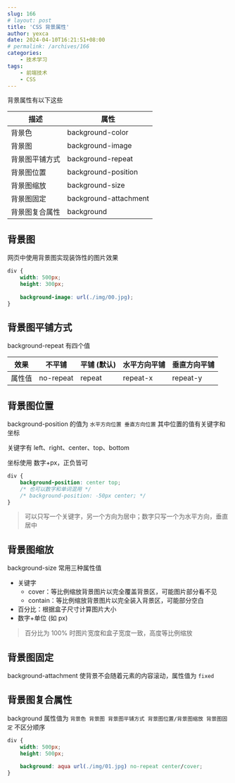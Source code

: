 ```yaml
---
slug: 166
# layout: post
title: 'CSS 背景属性'
author: yexca
date: 2024-04-10T16:21:51+08:00
# permalink: /archives/166
categories:
    - 技术学习
tags:
    - 前端技术
    - CSS
---
```


背景属性有以下这些

| 描述           | 属性                  |
| -------------- | --------------------- |
| 背景色         | background-color      |
| 背景图         | background-image      |
| 背景图平铺方式 | background-repeat     |
| 背景图位置     | background-position   |
| 背景图缩放     | background-size       |
| 背景图固定     | background-attachment |
| 背景图复合属性 | background            |

## 背景图

网页中使用背景图实现装饰性的图片效果

```css
div {
    width: 500px;
    height: 300px;
    
    background-image: url(./img/00.jpg);
}
```

## 背景图平铺方式

background-repeat 有四个值

| 效果   | 不平铺    | 平铺 (默认) | 水平方向平铺 | 垂直方向平铺 |
| ------ | --------- | ----------- | ------------ | ------------ |
| 属性值 | no-repeat | repeat      | repeat-x     | repeat-y     |

## 背景图位置

background-position 的值为 `水平方向位置 垂直方向位置` 其中位置的值有关键字和坐标

关键字有 left、right、center、top、bottom

坐标使用 数字+px，正负皆可

```css
div {
    background-position: center top;
    /* 也可以数字和单词混用 */
    /* background-position: -50px center; */
}
```

> 可以只写一个关键字，另一个方向为居中；数字只写一个为水平方向，垂直居中

## 背景图缩放

background-size 常用三种属性值

* 关键字
  * cover：等比例缩放背景图片以完全覆盖背景区，可能图片部分看不见
  * contain：等比例缩放背景图片以完全装入背景区，可能部分空白
* 百分比：根据盒子尺寸计算图片大小
* 数字+单位 (如 px)

> 百分比为 100% 时图片宽度和盒子宽度一致，高度等比例缩放

## 背景图固定

  background-attachment 使背景不会随着元素的内容滚动，属性值为 `fixed`

## 背景图复合属性

background 属性值为 `背景色 背景图 背景图平铺方式 背景图位置/背景图缩放 背景图固定` 不区分顺序

```css
div {
    width: 500px;
    height: 500px;
    
    background: aqua url(./img/01.jpg) no-repeat center/cover;
}
```

